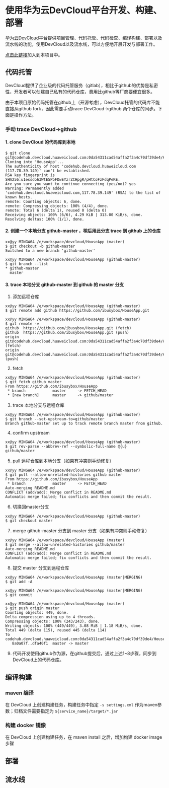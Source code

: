 # 使用华为云DevCloud平台开发、构建、部署
[华为云](http://www.huaweicloud.com)[DevCloud](https://devcloud.huaweicloud.com)平台提供项目管理、代码托管、代码检查、编译构建、部署以及流水线的功能，使用DevCloud以及流水线，可以方便地开展开发与部署工作。

[点击此链接](https://devcloud.huaweicloud.com/m/openApp.html?projectUUID=7fc4de2efc294aefa1ecd78b0295d5d9&page=joinProject)加入到本项目中。

## 代码托管
DevCloud提供了企业级的代码托管服务（gitlab），相比于github的优势是私密性，开发者可以创建自己私有的代码仓库，费用比github等厂商要便宜很多。

由于本项目原始代码托管在github上（开源考虑），DevCloud托管的代码库不能直接从github fork，因此需要手动trace DevCloud->github 两个仓库的同步。下面是操作方法。

### 手动 trace DevCloud->github
#### 1. clone DevCloud 的代码库到本地
```
$ git clone git@codehub.devcloud.huaweicloud.com:0da54311cad54affa2f3a4c70df39de4/HouseApp.git
Cloning into 'HouseApp'...
The authenticity of host 'codehub.devcloud.huaweicloud.com (117.78.39.149)' can't be established.
RSA key fingerprint is SHA256:u1essdo63WtE5PbFDwEYzrZCHpgR/pHtCoFzFdqPeKE.
Are you sure you want to continue connecting (yes/no)? yes
Warning: Permanently added 'codehub.devcloud.huaweicloud.com,117.78.39.149' (RSA) to the list of known hosts.
remote: Counting objects: 6, done.
remote: Compressing objects: 100% (4/4), done.
remote: Total 6 (delta 1), reused 0 (delta 0)
Receiving objects: 100% (6/6), 4.29 KiB | 313.00 KiB/s, done.
Resolving deltas: 100% (1/1), done.
```
#### 2. 创建一个本地分支 github-master ，稍后用此分支 trace 到 github 上的仓库
```
xx@yy MINGW64 /e/workspace/devcloud/HouseApp (master)
$ git checkout -b github-master
Switched to a new branch 'github-master'

xx@yy MINGW64 /e/workspace/devcloud/HouseApp (github-master)
$ git branch --list
* github-master
  master
```
#### 3. trace 本地分支 github-master 到 github 的 master 分支
1. 添加远程仓库
```
xx@yy MINGW64 /e/workspace/devcloud/HouseApp (github-master)
$ git remote add github https://github.com/ibusybox/HouseApp.git

xx@yy MINGW64 /e/workspace/devcloud/HouseApp (github-master)
$ git remote -v
github  https://github.com/ibusybox/HouseApp.git (fetch)
github  https://github.com/ibusybox/HouseApp.git (push)
origin  git@codehub.devcloud.huaweicloud.com:0da54311cad54affa2f3a4c70df39de4/HouseApp.git (fetch)
origin  git@codehub.devcloud.huaweicloud.com:0da54311cad54affa2f3a4c70df39de4/HouseApp.git (push)
```

2. fetch
```
xx@yy MINGW64 /e/workspace/devcloud/HouseApp (github-master)
$ git fetch github master
From https://github.com/ibusybox/HouseApp
 * branch            master     -> FETCH_HEAD
 * [new branch]      master     -> github/master
```
3. trace 本地分支与远程仓库
```
xx@yy MINGW64 /e/workspace/devcloud/HouseApp (github-master)
$ git branch --set-upstream-to=github/master
Branch github-master set up to track remote branch master from github.
```
4. confirm upstream
```
xx@yy MINGW64 /e/workspace/devcloud/HouseApp (github-master)
$ git rev-parse --abbrev-ref --symbolic-full-name @{u}
github/master
```
5. pull 远程仓库到本地分支（如果有冲突则手动修复）
```
xx@yy MINGW64 /e/workspace/devcloud/HouseApp (github-master)
$ git pull --allow-unrelated-histories github master
From https://github.com/ibusybox/HouseApp
 * branch            master     -> FETCH_HEAD
Auto-merging README.md
CONFLICT (add/add): Merge conflict in README.md
Automatic merge failed; fix conflicts and then commit the result.
```

6. 切换回master分支
```
xx@yy MINGW64 /e/workspace/devcloud/HouseApp (github-master)
$ git checkout master
```

7. merge github-master 分支到 master 分支（如果有冲突则手动修复）
```
xx@yy MINGW64 /e/workspace/devcloud/HouseApp (master)
$ git merge --allow-unrelated-histories github/master
Auto-merging README.md
CONFLICT (add/add): Merge conflict in README.md
Automatic merge failed; fix conflicts and then commit the result.
```

8. 提交 master 分支到远程仓库
```
xx@yy MINGW64 /e/workspace/devcloud/HouseApp (master|MERGING)
$ git add -A

xx@yy MINGW64 /e/workspace/devcloud/HouseApp (master|MERGING)
$ git commit

xx@yy MINGW64 /e/workspace/devcloud/HouseApp (master)
$ git push origin master
Counting objects: 449, done.
Delta compression using up to 4 threads.
Compressing objects: 100% (243/243), done.
Writing objects: 100% (449/449), 3.08 MiB | 1.18 MiB/s, done.
Total 449 (delta 115), reused 445 (delta 114)
To codehub.devcloud.huaweicloud.com:0da54311cad54affa2f3a4c70df39de4/HouseApp.git
   8a0a07f..dfa40f1  master -> master
```

9. 代码开发使用github作为源，在github提交后，通过上述1~8步骤，同步到DevCloud上的代码仓库。

## 编译构建
### maven 编译
在 DevCloud 上创建构建任务，构建任务中指定 ```-s settings.xml``` 作为maven参数；归档文件需要指定为 ```${service_name}/target/*.jar```

### 构建 docker 镜像
在 DevCloud 上创建构建任务，在 maven install 之后，增加构建 docker image 步骤

## 部署

## 流水线